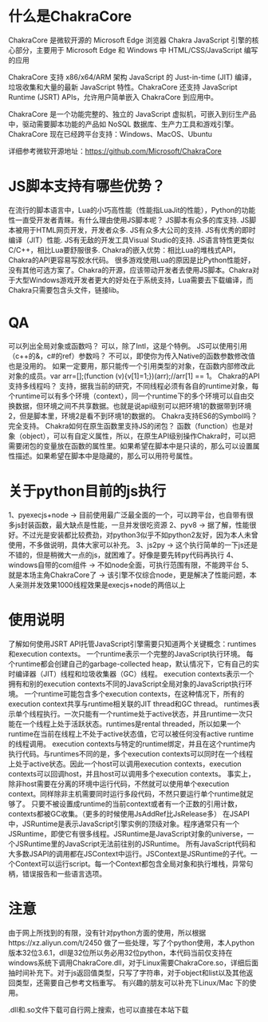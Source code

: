 # 什么是ChakraCore

ChakraCore 是微软开源的 Microsoft Edge 浏览器 Chakra JavaScript 引擎的核心部分，主要用于 Microsoft Edge 和 Windows 中 HTML/CSS/JavaScript 编写的应用

ChakraCore 支持 x86/x64/ARM 架构 JavaScript 的 Just-in-time (JIT) 编译，垃圾收集和大量的最新 JavaScript 特性。ChakraCore 还支持 JavaScript Runtime (JSRT) APIs，允许用户简单嵌入 ChakraCore 到应用中。

ChakraCore 是一个功能完整的、独立的 JavaScript 虚拟机，可嵌入到衍生产品中，驱动需要脚本功能的产品如 NoSQL 数据库、生产力工具和游戏引擎。ChakraCore 现在已经跨平台支持：Windows、MacOS、Ubuntu

详细参考微软开源地址：https://github.com/Microsoft/ChakraCore

# JS脚本支持有哪些优势？
在流行的脚本语言中，Lua的小巧高性能（性能指LuaJit的性能），Python的功能性一直受开发者青睐。有什么理由使用JS脚本呢？
JS脚本有众多的库支持.
JS脚本被用于HTML网页开发，开发者众多.
JS有众多大公司的支持.
JS有优秀的即时编译（JIT）性能.
JS有无敌的开发工具Visual Studio的支持.
JS语言特性更类似C/C++，相比Lua要舒服很多.
Chakra的嵌入优势：相比Lua的堆栈式API，Chakra的API更容易写胶水代码。
很多游戏使用Lua的原因是比Python性能好，没有其他可选方案了。Chakra的开源，应该带动开发者去使用JS脚本。Chakra对于大型Windows游戏开发者更大的好处在于系统支持，Lua需要去下载编译，而Chakra只需要包含头文件，链接lib。

# QA
可以列出全局对象或函数吗？
可以，除了Intl，这是个特例。
JS可以使用引用（c++的&，c#的ref）参数吗？
不可以，即使你为传入Native的函数参数修改值也是没用的。
如果一定要用，那只能传一个引用类型的对象，在函数内部修改此对象的成员。var arr=[];(function (v){v[1]=1;})(arr);//arr[1] == 1。
Chakra的API支持多线程吗？
支持，据我当前的研究，不同线程必须有各自的runtime对象，每个runtime可以有多个环境（context），同一个runtime下的多个环境可以自由交换数据，但环境之间不共享数据。也就是说api级别可以把环境1的数据带到环境2，但是脚本里，环境2是看不到环境1的数据的。
Chakra支持ES6的Symbol吗？
完全支持。
Chakra如何在原生函数里支持JS的闭包？
函数（function）也是对象（object），可以有自定义属性，所以，在原生API级别操作Chakra时，可以把需要闭包的变量放在函数的属性里。如果希望在脚本中是只读的，那么可以设置属性描述。如果希望在脚本中是隐藏的，那么可以用符号属性。

# 关于python目前的js执行

1、pyexecjs+node -> 目前使用最广泛最全面的一个，可以跨平台，也自带有很多js封装函数，最大缺点是性能，一旦并发很吃资源
2、pyv8 -> 据了解，性能很好。不过光是安装都比较费劲，对python3似乎不如python2友好，因为本人未曾使用，不多做说明，具体大家可以补充。
3、js2py -> 这个执行简单的一下js还是不错的，但是稍微大一点的js，就困难了。好像是要先转py代码再执行
4、windows自带的com组件 -> 不如node全面，可执行范围有限，不能跨平台
5、就是本场主角ChakraCore了 -> 该引擎不仅综合node，更是解决了性能问题，本人亲测并发效果1000线程效果是execjs+node的两倍以上

# 使用说明
了解如何使用JSRT API托管JavaScript引擎需要只知道两个关键概念：runtimes和execution contexts。
一个runtime表示一个完整的JavaScript执行环境。 每个runtime都会创建自己的garbage-collected heap，默认情况下，它有自己的实时编译器（JIT）线程和垃圾收集器（GC）线程。
execution contexts表示一个拥有和别的execution contexts不同的JavaScript全局对象的JavaScript执行环境。
一个runtime可能包含多个execution contexts，在这种情况下，所有的execution context共享与runtime相关联的JIT thread和GC thread。
runtimes表示单个线程执行。一次只能有一个runtime处于active状态，并且runtime一次只能在一个线程上处于活跃状态。runtimes是rental threaded，所以如果一个runtime在当前在线程上不处于active状态值，它可以被任何没有active runtime的线程调用。
execution contexts与特定的runtime绑定，并且在这个runtime内执行代码。与runtimes不同的是，多个execution contexts可以同时在一个线程上处于active状态。因此一个host可以调用execution contexts，execution contexts可以回调host，并且host可以调用多个execution contexts。
事实上，除非host需要在分离的环境中运行代码，不然就可以使用单个execution context。同样除非主机需要同时运行多段代码，不然只要运行单个runtime就足够了。
只要不被设置成runtime的当前context或者有一个正数的引用计数，contexts都被GC收集。（更多的时候使用JsAddRef比JsRelease多）
在JSAPI中，JSRuntime是表示JavaScript引擎实例的顶级对象。程序通常只有一个JSRuntime，即使它有很多线程。JSRuntime是JavaScript对象的universe，一个JSRuntime里的JavaScript无法前往别的JSRuntime。
所有JavaScript代码和大多数JSAPI的调用都在JSContext中运行。JSContext是JSRuntime的子代。一个Context可以运行script。每一个Context都包含全局对象和执行堆栈，异常句柄，错误报告和一些语言选项。
# 注意
由于网上所找到的有限，没有针对python方面的使用，所以根据https://xz.aliyun.com/t/2450 做了一些处理，写了个python使用，本人python版本32位3.6.1，dll是32位所以务必用32位python，本代码当前仅支持在windows系统下调用ChakraCore.dll，对于Linux需要ChakraCore.so，详细后面抽时间补充下。对于js返回值类型，只写了字符串，对于object和list以及其他返回类型，还需要自己参考文档重写。
有兴趣的朋友可以补充下Linux/Mac 下的使用。

.dll和.so文件下载可自行网上搜索，也可以直接在本站下载
